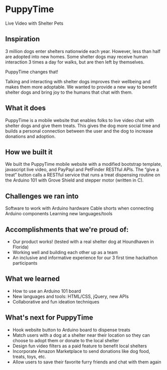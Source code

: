 # PuppyTime
Live Video with Shelter Pets

## Inspiration
3 million dogs enter shelters nationwide each year. However, less than half are adopted into new homes. Some shelter dogs may receive human interaction 3 times a day for walks, but are then left by themselves.

PuppyTime changes that!

Talking and interacting with shelter dogs improves their wellbeing and makes them more adoptable. We wanted to provide a new way to benefit shelter dogs and bring joy to the humans that chat with them.

## What it does
PuppyTime is a mobile website that enables folks to live video chat with shelter dogs and give them treats. This gives the dog more social time and builds a personal connection between the user and the dog to increase donations and adoption.

## How we built it
We built the PuppyTime mobile website with a modified bootstrap template, javascript live video, and PayPayl and PetFinder RESTful APIs. The “give a treat” button calls a RESTful service that runs a treat dispensing routine on the Arduino 101 with Grove Shield and stepper motor (written in C).

## Challenges we ran into
Software to work with Arduino hardware
Cable shorts when connecting Arduino components
Learning new languages/tools

## Accomplishments that we're proud of:
- Our product works! (tested with a real shelter dog at Houndhaven in Florida)
- Working well and building each other up as a team 
- An inclusive and informative experience for our 3 first time hackathon participants

## What we learned
- How to use an Arduino 101 board 
- New languages and tools: HTML/CSS, jQuery, new APIs 
- Collaborative and fun ideation techniques

## What's next for PuppyTime
- Hook website button to Arduino board to dispense treats
- Match users with a dog at a shelter near their location so they can choose to adopt them or donate to the local shelter
- Design fun video filters as a paid feature to benefit local shelters
- Incorporate Amazon Marketplace to send donations like dog food, treats, toys, etc.
- Allow users to save their favorite furry friends and chat with them again
